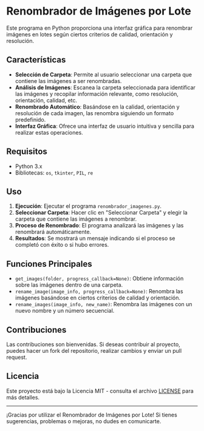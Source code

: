 # Renombrador de Imágenes por Lote

Este programa en Python proporciona una interfaz gráfica para renombrar imágenes en lotes según ciertos criterios de calidad, orientación y resolución.

## Características

- **Selección de Carpeta**: Permite al usuario seleccionar una carpeta que contiene las imágenes a ser renombradas.
- **Análisis de Imágenes**: Escanea la carpeta seleccionada para identificar las imágenes y recopilar información relevante, como resolución, orientación, calidad, etc.
- **Renombrado Automático**: Basándose en la calidad, orientación y resolución de cada imagen, las renombra siguiendo un formato predefinido.
- **Interfaz Gráfica**: Ofrece una interfaz de usuario intuitiva y sencilla para realizar estas operaciones.
  
## Requisitos

- Python 3.x
- Bibliotecas: `os`, `tkinter`, `PIL`, `re`

## Uso

1. **Ejecución**: Ejecutar el programa `renombrador_imagenes.py`.
2. **Seleccionar Carpeta**: Hacer clic en "Seleccionar Carpeta" y elegir la carpeta que contiene las imágenes a renombrar.
3. **Proceso de Renombrado**: El programa analizará las imágenes y las renombrará automáticamente.
4. **Resultados**: Se mostrará un mensaje indicando si el proceso se completó con éxito o si hubo errores.
  
## Funciones Principales

- `get_images(folder, progress_callback=None)`: Obtiene información sobre las imágenes dentro de una carpeta.
- `rename_image(image_info, progress_callback=None)`: Renombra las imágenes basándose en ciertos criterios de calidad y orientación.
- `rename_images(image_info, new_name)`: Renombra las imágenes con un nuevo nombre y un número secuencial.

## Contribuciones

Las contribuciones son bienvenidas. Si deseas contribuir al proyecto, puedes hacer un fork del repositorio, realizar cambios y enviar un pull request.

## Licencia

Este proyecto está bajo la Licencia MIT - consulta el archivo [LICENSE](LICENSE) para más detalles.

---

¡Gracias por utilizar el Renombrador de Imágenes por Lote! Si tienes sugerencias, problemas o mejoras, no dudes en comunicarte.
